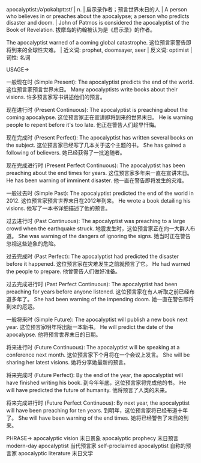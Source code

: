 apocalyptist:/əˈpɒkəlɪptɪst/ | n. | 启示录作者；预言世界末日的人 | A person who believes in or preaches about the apocalypse; a person who predicts disaster and doom. |  John of Patmos is considered the apocalyptist of the Book of Revelation. 拔摩岛的约翰被认为是《启示录》的作者。

The apocalyptist warned of a coming global catastrophe.  这位预言家警告即将到来的全球性灾难。 | 近义词: prophet, doomsayer, seer | 反义词: optimist | 词性: 名词

USAGE->

一般现在时 (Simple Present):
The apocalyptist predicts the end of the world. 这位预言家预言世界末日。
Many apocalyptists write books about their visions. 许多预言家写书讲述他们的预言。


现在进行时 (Present Continuous):
The apocalyptist is preaching about the coming apocalypse.  这位预言家正在宣讲即将到来的世界末日。
He is warning people to repent before it's too late. 他正在警告人们趁早忏悔。


现在完成时 (Present Perfect):
The apocalyptist has written several books on the subject. 这位预言家已经写了几本关于这个主题的书。
She has gained a following of believers. 她已经获得了一批追随者。


现在完成进行时 (Present Perfect Continuous):
The apocalyptist has been preaching about the end times for years. 这位预言家多年来一直在宣讲末日。
He has been warning of imminent disaster. 他一直在警告即将发生的灾难。


一般过去时 (Simple Past):
The apocalyptist predicted the end of the world in 2012.  这位预言家预言世界末日在2012年到来。
He wrote a book detailing his visions. 他写了一本书详细描述了他的预言。


过去进行时 (Past Continuous):
The apocalyptist was preaching to a large crowd when the earthquake struck.  地震发生时，这位预言家正在向一大群人布道。
She was warning of the dangers of ignoring the signs. 她当时正在警告忽视这些迹象的危险。


过去完成时 (Past Perfect):
The apocalyptist had predicted the disaster before it happened.  这位预言家在灾难发生之前就预言了它。
He had warned the people to prepare. 他曾警告人们做好准备。


过去完成进行时 (Past Perfect Continuous):
The apocalyptist had been preaching for years before anyone listened. 这位预言家在有人听取之前已经布道多年了。
She had been warning of the impending doom. 她一直在警告即将到来的厄运。


一般将来时 (Simple Future):
The apocalyptist will publish a new book next year.  这位预言家明年将出版一本新书。
He will predict the date of the apocalypse. 他将预言世界末日的日期。


将来进行时 (Future Continuous):
The apocalyptist will be speaking at a conference next month. 这位预言家下个月将在一个会议上发言。
She will be sharing her latest visions. 她将分享她最新的预言。


将来完成时 (Future Perfect):
By the end of the year, the apocalyptist will have finished writing his book. 到今年年底，这位预言家将完成他的书。
He will have predicted the future of humanity. 他将预言了人类的未来。


将来完成进行时 (Future Perfect Continuous):
By next year, the apocalyptist will have been preaching for ten years. 到明年，这位预言家将已经布道十年了。
She will have been warning of the end times. 她将已经警告了末日的到来。


PHRASE->
apocalyptic vision  末日景象
apocalyptic prophecy 末日预言
modern-day apocalyptist 当代预言家
self-proclaimed apocalyptist 自称的预言家
apocalyptic literature  末日文学



